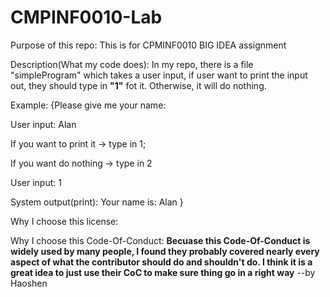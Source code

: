 # CMPINF0010-Lab
Purpose of this repo:
    This is for CPMINF0010 BIG IDEA assignment

Description(What my code does):
    In my repo, there is a file "simpleProgram" which takes a user input, if user want to print the input out, they should type in __"1"__ fot it.
    Otherwise, it will do nothing.

Example:
    {Please give me your name:
    
User input: Alan

   If you want to print it -> type in 1;
    
   If you want do nothing -> type in 2 
    
User input: 1

System output(print): Your name is: Alan 
}


Why I choose this license:
    
    
Why I choose this Code-Of-Conduct:
    __Becuase this Code-Of-Conduct is widely used by many people, I found they probably covered nearly every aspect of what the contributor should do and shouldn't do. I think it is a great idea to just use their CoC to make sure thing go in a right way__ 
    --by Haoshen